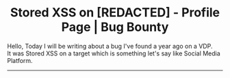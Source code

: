 # <center> Stored XSS on [REDACTED] - Profile Page | Bug Bounty </center>

Hello, Today I will be writing about a bug I've found a year ago on a VDP. <br>
It was Stored XSS on a target which is something let's say like Social Media Platform. <br>

<hr>

